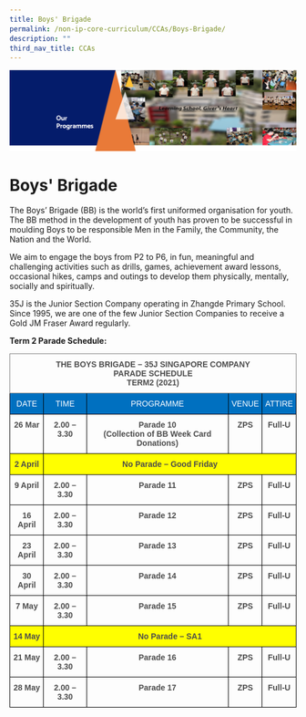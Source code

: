 ```yaml
---
title: Boys' Brigade
permalink: /non-ip-core-curriculum/CCAs/Boys-Brigade/
description: ""
third_nav_title: CCAs
---
```

![](/images/OurProgrammes1.png)

Boys' Brigade
=============

The Boys’ Brigade (BB) is the world’s first uniformed organisation for youth. The BB method in the development of youth has proven to be successful in moulding Boys to be responsible Men in the Family, the Community, the Nation and the World.  

  

We aim to engage the boys from P2 to P6, in fun, meaningful and challenging activities such as drills, games, achievement award lessons, occasional hikes, camps and outings to develop them physically, mentally, socially and spiritually.

  

35J is the Junior Section Company operating in Zhangde Primary School. Since 1995, we are one of the few Junior Section Companies to receive a Gold JM Fraser Award regularly.

  

<b>Term 2 Parade Schedule:</b>

<style type="text/css">
.tg  {border-collapse:collapse;border-spacing:0;}
.tg td{border-color:black;border-style:solid;border-width:1px;font-family:Arial, sans-serif;font-size:14px;
  overflow:hidden;padding:10px 5px;word-break:normal;}
.tg th{border-color:black;border-style:solid;border-width:1px;font-family:Arial, sans-serif;font-size:14px;
  font-weight:normal;overflow:hidden;padding:10px 5px;word-break:normal;}
.tg .tg-uv15{color:#4C4C4C;font-weight:bold;text-align:center;vertical-align:top}
.tg .tg-hv74{border-color:inherit;color:#4C4C4C;font-weight:bold;text-align:center;vertical-align:top}
.tg .tg-au9a{background-color:#0070C0;color:#FFF;text-align:center;vertical-align:top}
.tg .tg-665e{background-color:#FF0;color:#4C4C4C;font-weight:bold;text-align:center;vertical-align:top}
</style>
<table class="tg">
<thead>
  <tr>
    <th class="tg-hv74" colspan="5">THE BOYS BRIGADE – 35J SINGAPORE COMPANY<br>PARADE SCHEDULE<br>TERM2 (2021)</th>
  </tr>
</thead>
<tbody>
  <tr>
    <td class="tg-au9a"><span style="color:white">DATE</span></td>
    <td class="tg-au9a"><span style="color:white">TIME</span></td>
    <td class="tg-au9a"><span style="color:white">PROGRAMME</span></td>
    <td class="tg-au9a"><span style="color:white">VENUE</span></td>
    <td class="tg-au9a"><span style="color:white">ATTIRE</span></td>
  </tr>
  <tr>
    <td class="tg-uv15">26 Mar</td>
    <td class="tg-uv15">2.00 – 3.30</td>
    <td class="tg-uv15">Parade 10<br>(Collection of BB Week Card Donations)</td>
    <td class="tg-uv15">ZPS</td>
    <td class="tg-uv15">Full-U</td>
  </tr>
  <tr>
    <td class="tg-665e">2 April</td>
    <td class="tg-665e" colspan="4">No Parade – Good Friday</td>
  </tr>
  <tr>
    <td class="tg-uv15">9 April</td>
    <td class="tg-uv15">2.00 – 3.30</td>
    <td class="tg-uv15">Parade 11</td>
    <td class="tg-uv15">ZPS</td>
    <td class="tg-uv15">Full-U</td>
  </tr>
  <tr>
    <td class="tg-uv15">16 April</td>
    <td class="tg-uv15">2.00 – 3.30</td>
    <td class="tg-uv15">Parade 12</td>
    <td class="tg-uv15">ZPS</td>
    <td class="tg-uv15">Full-U</td>
  </tr>
  <tr>
    <td class="tg-uv15">23 April</td>
    <td class="tg-uv15">2.00 – 3.30</td>
    <td class="tg-uv15">Parade 13</td>
    <td class="tg-uv15">ZPS</td>
    <td class="tg-uv15">Full-U</td>
  </tr>
  <tr>
    <td class="tg-uv15">30 April</td>
    <td class="tg-uv15">2.00 – 3.30</td>
    <td class="tg-uv15">Parade 14</td>
    <td class="tg-uv15">ZPS</td>
    <td class="tg-uv15">Full-U</td>
  </tr>
  <tr>
    <td class="tg-uv15">7 May</td>
    <td class="tg-uv15">2.00 – 3.30</td>
    <td class="tg-uv15">Parade 15</td>
    <td class="tg-uv15">ZPS</td>
    <td class="tg-uv15">Full-U</td>
  </tr>
  <tr>
    <td class="tg-665e">14 May</td>
    <td class="tg-665e" colspan="4">No Parade – SA1</td>
  </tr>
  <tr>
    <td class="tg-uv15">21 May</td>
    <td class="tg-uv15">2.00 – 3.30</td>
    <td class="tg-uv15">Parade 16</td>
    <td class="tg-uv15">ZPS</td>
    <td class="tg-uv15">Full-U</td>
  </tr>
  <tr>
    <td class="tg-uv15">28 May</td>
    <td class="tg-uv15">2.00 – 3.30</td>
    <td class="tg-uv15">Parade 17</td>
    <td class="tg-uv15">ZPS</td>
    <td class="tg-uv15">Full-U</td>
  </tr>
</tbody>
</table>
